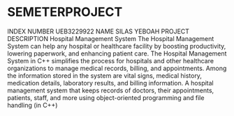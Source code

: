# SEMETERPROJECT
INDEX NUMBER UEB3229922
NAME SILAS YEBOAH
                     PROJECT DESCRIPTION
Hospital Management System
The Hospital Management System can help any hospital or healthcare facility by 
boosting productivity, lowering paperwork, and enhancing patient care. The 
Hospital Management System in C++ simplifies the process for hospitals and
other healthcare organizations to manage medical records, billing, and 
appointments. Among the information stored in the system are vital signs, 
medical history, medication details, laboratory results, and billing information. A 
hospital management system that keeps records of doctors, their appointments, 
patients, staff, and more using object-oriented programming and file handling (in 
C++)
